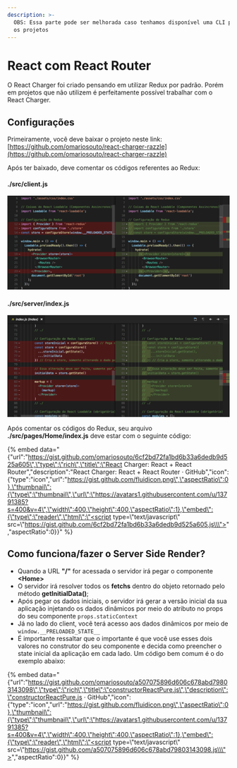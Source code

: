```yaml
---
description: >-
  OBS: Essa parte pode ser melhorada caso tenhamos disponível uma CLI para gerar
  os projetos
---
```


# React com React Router

O React Charger foi criado pensando em utilizar Redux por padrão. Porém em projetos que não utilizem é perfeitamente possível trabalhar com o React Charger.

## Configurações

Primeiramente, você deve baixar o projeto neste link: [https://github.com/omariosouto/react-charger-razzle](https://github.com/omariosouto/react-charger-razzle)

Após ter baixado, deve comentar os códigos referentes ao Redux:

#### ./src/client.js

![](../.gitbook/assets/image%20%285%29.png)

#### 

#### ./src/server/index.js

![](../.gitbook/assets/image%20%283%29.png)



Após comentar os códigos do Redux, seu arquivo **./src/pages/Home/index.js** deve estar com o seguinte código:

{% embed data="{\"url\":\"https://gist.github.com/omariosouto/6cf2bd72fa1bd6b33a6dedb9d525a605\",\"type\":\"rich\",\"title\":\"React Charger: React + React Router\",\"description\":\"React Charger: React + React Router · GitHub\",\"icon\":{\"type\":\"icon\",\"url\":\"https://gist.github.com/fluidicon.png\",\"aspectRatio\":0},\"thumbnail\":{\"type\":\"thumbnail\",\"url\":\"https://avatars1.githubusercontent.com/u/13791385?s=400&v=4\",\"width\":400,\"height\":400,\"aspectRatio\":1},\"embed\":{\"type\":\"reader\",\"html\":\"<script type=\\\"text/javascript\\\" src=\\\"https://gist.github.com/6cf2bd72fa1bd6b33a6dedb9d525a605.js\\\"></script>\",\"aspectRatio\":0}}" %}

## Como funciona/fazer o Server Side Render?

* Quando a URL **"/"**  for acessada o servidor irá pegar o componente **&lt;Home&gt;**
* O servidor irá resolver todos os **fetchs** dentro do objeto retornado pelo método **getInitialData\(\)**;
* Após pegar os dados iniciais, o servidor irá gerar a versão inicial da sua aplicação injetando os dados dinâmicos por meio do atributo no props do seu componente `props.staticContext`
* Já no lado do client, você terá acesso aos dados dinâmicos por meio de `window.__PRELOADED_STATE__`
* É importante ressaltar que o importante é que você use esses dois valores no construtor do seu componente e decida como preencher o state inicial da aplicação em cada lado. Um código bem comum é o do exemplo abaixo:

{% embed data="{\"url\":\"https://gist.github.com/omariosouto/a507075896d606c678abd79803143098\",\"type\":\"rich\",\"title\":\"constructorReactPure.js\",\"description\":\"constructorReactPure.js · GitHub\",\"icon\":{\"type\":\"icon\",\"url\":\"https://gist.github.com/fluidicon.png\",\"aspectRatio\":0},\"thumbnail\":{\"type\":\"thumbnail\",\"url\":\"https://avatars1.githubusercontent.com/u/13791385?s=400&v=4\",\"width\":400,\"height\":400,\"aspectRatio\":1},\"embed\":{\"type\":\"reader\",\"html\":\"<script type=\\\"text/javascript\\\" src=\\\"https://gist.github.com/a507075896d606c678abd79803143098.js\\\"></script>\",\"aspectRatio\":0}}" %}



